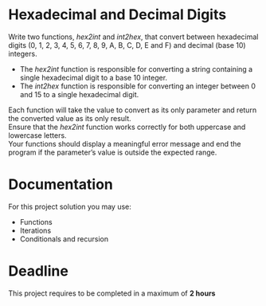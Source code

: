 # Hexadecimal and Decimal Digits

Write two functions, *hex2int* and *int2hex*, that convert between 
hexadecimal digits (0, 1, 2, 3, 4, 5, 6, 7, 8, 9, A, B, C, D, E and F) and decimal (base 10) integers. 

- The *hex2int* function is responsible for converting a string containing a single hexadecimal digit to a base 10 integer.   
- The *int2hex* function is responsible for converting an integer between 0 and 15 to a single hexadecimal digit. 

Each function will take the value to convert as its only parameter and return the converted value as its only result.  
Ensure that the *hex2int* function works correctly for both uppercase and lowercase letters.   
Your functions should display a meaningful error message and end the program 
if the parameter’s value is outside the expected range.

# Documentation

For this project solution you may use:

- Functions
- Iterations
- Conditionals and recursion

# Deadline

This project requires to be completed in a maximum of **2 hours**
